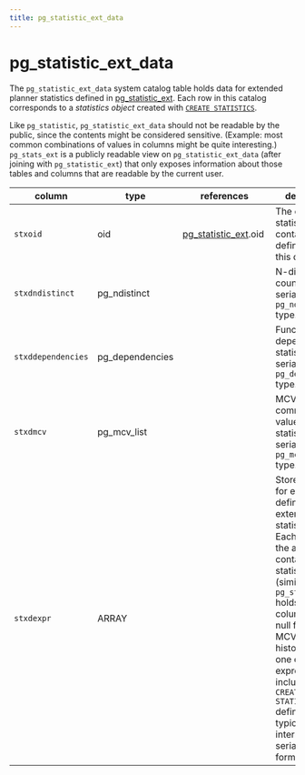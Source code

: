 ```yaml
---
title: pg_statistic_ext_data
---
```


# pg_statistic_ext_data

The `pg_statistic_ext_data` system catalog table holds data for extended planner statistics defined in [pg_statistic_ext](./pg-statistic-ext.md). Each row in this catalog corresponds to a *statistics object* created with [`CREATE STATISTICS`](../../sql-stmts/create-statistics.md).

Like `pg_statistic`, `pg_statistic_ext_data` should not be readable by the public, since the contents might be considered sensitive. (Example: most common combinations of values in columns might be quite interesting.) `pg_stats_ext` is a publicly readable view on `pg_statistic_ext_data` (after joining with `pg_statistic_ext`) that only exposes information about those tables and columns that are readable by the current user.

|column|type|references|description|
|------|----|----------|-----------|
|`stxoid`|oid|[pg_statistic_ext](./pg-statistic-ext.md).oid | The extended statistic object containing the definition for this data. |
|`stxdndistinct`|pg_ndistinct| | N-distinct counts, serialized as `pg_ndistinct` type. |
|`stxddependencies`|pg_dependencies| | Functional dependency statistics, serialized as `pg_dependencies` type. |
|`stxdmcv`|pg_mcv_list| | MCV (most-common values) list statistics, serialized as `pg_mcv_list` type. |
| `stxdexpr` | ARRAY |  | Stores statistics for expressions defined in the extended statistics object. Each element of the array contains statistical data (similar to what `pg_statistic` holds for a column, such as null fraction, MCV, histogram.) for one of the expressions included in the `CREATE STATISTICS` definition, typically in an internal serialized format. |
